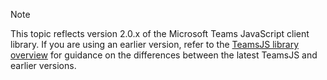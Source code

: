 > [!NOTE]
> This topic reflects version 2.0.x of the Microsoft Teams JavaScript client library. If you are using an earlier version, refer to the [TeamsJS library overview](msteams-docs/msteams-platform/tabs/how-to/../../../../../tabs/how-to/using-teams-client-sdk.md) for guidance on the differences between the latest TeamsJS and earlier versions.
